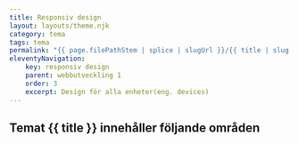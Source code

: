 ```yaml
---
title: Responsiv design
layout: layouts/theme.njk
category: tema
tags: tema
permalink: "{{ page.filePathStem | splice | slugUrl }}/{{ title | slug }}.html"
eleventyNavigation:
    key: responsiv design
    parent: webbutveckling 1
    order: 3
    excerpt: Design för alla enheter(eng. devices)
---
```

## Temat {{ title }} innehåller följande områden
